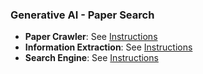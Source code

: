 ### Generative AI - Paper Search
- **Paper Crawler**: See [Instructions](./crawler/README.md)
- **Information Extraction**: See [Instructions](./info-extraction/README.md)
- **Search Engine**: See [Instructions](./search-engine/README.md)
